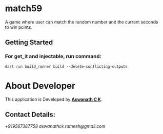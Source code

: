 # match59

A game where user can match the random number and the current seconds to win points.

## Getting Started

### For get_it and injectable, run command:

```
dart run build_runner build --delete-conflicting-outputs
```


# **About Developer**
This application is Developed by **[Aswanath C K](https://www.linkedin.com/in/aswanathck/)**.

## Contact Details:
+_919567387758_
_aswanathck.ramesh@gmail.com_
